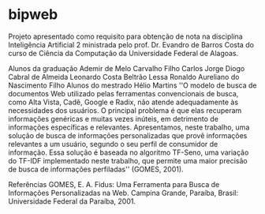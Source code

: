 # bipweb
Projeto apresentado como requisito para obtenção de nota na disciplina Inteligência Artificial 2 ministrada pelo prof. Dr. Evandro de Barros Costa do curso de Ciência da Computação da Universidade Federal de Alagoas.

Alunos da graduação
Ademir de Melo Carvalho Filho
Carlos Jorge
Diogo Cabral de Almeida
Leonardo Costa Beltrão Lessa
Ronaldo Aureliano do Nascimento Filho
Alunos do mestrado
Hélio Martins
''O modelo de busca de documentos Web utilizado pelas ferramentas convencionais de busca, como Alta Vista, Cadê, Google e Radix, não atende adequadamente às necessidades dos usuários. O principal problema é que elas recuperam informações genéricas e muitas vezes inúteis, em detrimento de informações específicas e relevantes. Apresentamos, neste trabalho, uma solução de busca de informações personalizadas que provê informações relevantes a um usuário, segundo o seu perfil de consumidor de informação. Essa solução é baseada no algoritmo TF-Seno, uma variação do TF-IDF implementado neste trabalho, que permite uma maior precisão de busca de informações perfiladas'' (GOMES, 2001).

Referências
GOMES, E. A. Fidus: Uma Ferramenta para Busca de Informações Personalizadas na Web. Campina Grande, Paraíba, Brasil: Universidade Federal da Paraíba, 2001.
